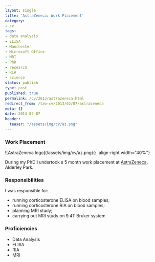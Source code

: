 ```yaml
---
layout: single
title: 'AstraZeneca: Work Placement'
category:
- cv
tags:
- data analysis
- ELISA
- Manchester
- Microsoft Office
- MRI
- PhD
- research
- RIA
- science
status: publish
type: post
published: true
permalink: /cv/2013/astrazeneca.html
redirect_from: /taw-cv/2013/02/07/astrazeneca
meta: {}
date: 2013-02-07
header:
  teaser: "/assets/img/cv/az.png"
---
```


<h3>Work Placement</h3>
![AstraZeneca logo](/assets/img/cv/az.png){: .align-right width="40%"}
<p>During my PhD I undertook a 5 month work placement at <a target="_blank" href="https://www.astrazeneca.com/">AstraZeneca</a>, Alderley Park.</p>
<h3>Responsibilities</h3>
<p>I was responsible for:</p>
<ul>
  <li>running corticosterone ELISA on blood samples;</li>
  <li>running corticosterone RIA on blood samples;</li>
  <li>planning MRI study;</li>
  <li>carrying out MRI study on 9.4T Bruker system.</li>
</ul>
<h3>Proficiencies</h3>
<ul>
  <li>Data Analysis</li>
  <li>ELISA</li>
  <li>RIA</li>
  <li>MRI</li>
</ul>